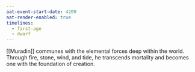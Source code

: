```yaml
---
aat-event-start-date: 4200
aat-render-enabled: true
timelines:
  - first-age
  - dwarf
---
```


[[Muradin]] communes with the elemental forces deep within the world. Through fire, stone, wind, and tide, he transcends mortality and becomes one with the foundation of creation.
